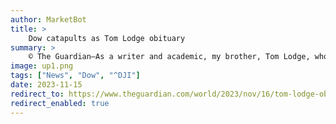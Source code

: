 ```yaml
---
author: MarketBot
title: >
    Dow catapults as Tom Lodge obituary
summary: >
    © The Guardian—As a writer and academic, my brother, Tom Lodge, who has died aged 72, was an expert on the modern politics of South Africa. His many works included Mandela: A Critical Life (2006),<strong> </strong>a biography of Nelson Mandela that was described as “riveting” by <a href="https://www.theguardian.com/world/2021/dec/26/the-most-rev-desmond-tutu-obituary">Desmond Tutu</a> and “authoritative and open minded” by the Economist.
image: up1.png
tags: ["News", "Dow", "^DJI"]
date: 2023-11-15
redirect_to: https://www.theguardian.com/world/2023/nov/16/tom-lodge-obituary
redirect_enabled: true
---
```

